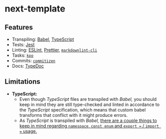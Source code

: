 # next-template

<!-- [![Version](https://img.shields.io/npm/v/next-template.svg)](https://www.npmjs.com/package/next-template)
[![Build Status](https://img.shields.io/travis/rafamel/next-template/master.svg)](https://travis-ci.org/rafamel/next-template)
[![Coverage](https://img.shields.io/coveralls/rafamel/next-template/master.svg)](https://coveralls.io/github/rafamel/next-template)
[![Dependencies](https://img.shields.io/david/rafamel/next-template.svg)](https://david-dm.org/rafamel/next-template)
[![Vulnerabilities](https://img.shields.io/snyk/vulnerabilities/npm/next-template.svg)](https://snyk.io/test/npm/next-template)
[![License](https://img.shields.io/github/license/rafamel/next-template.svg)](https://github.com/rafamel/next-template/blob/master/LICENSE)
[![Types](https://img.shields.io/npm/types/next-template.svg)](https://www.npmjs.com/package/next-template)

> Riseup next template.

## Install

[`npm install next-template`](https://www.npmjs.com/package/next-template) -->

## Features

- Transpiling: [Babel](https://babeljs.io/), [TypeScript](https://en.wikipedia.org/wiki/TypeScript)
- Tests: [Jest](https://jestjs.io/)
- Linting: [ESLint](https://github.com/eslint/eslint), [Prettier](https://github.com/prettier/prettier), [`markdownlint-cli`](https://github.com/igorshubovych/markdownlint-cli)
- Tasks: [`kpo`](https://github.com/rafamel/kpo)
- Commits: [`commitizen`](https://github.com/commitizen/cz-cli)
- Docs: [TypeDoc](https://github.com/TypeStrong/typedoc/)

## Limitations

- **TypeScript:**
  - Even though _TypeScript_ files are transpiled with _Babel,_ you should keep in mind they are still type-checked and linted in accordance to the _TypeScript_ specification, which means that custom babel transforms that conflict with it might produce errors.
  - As _TypeScript_ is transpiled with _Babel,_ [there are a couple things to keep in mind regarding `namespace`, `const enum` and `export =` / `import =` usage.](https://babeljs.io/docs/en/babel-plugin-transform-typescript)
